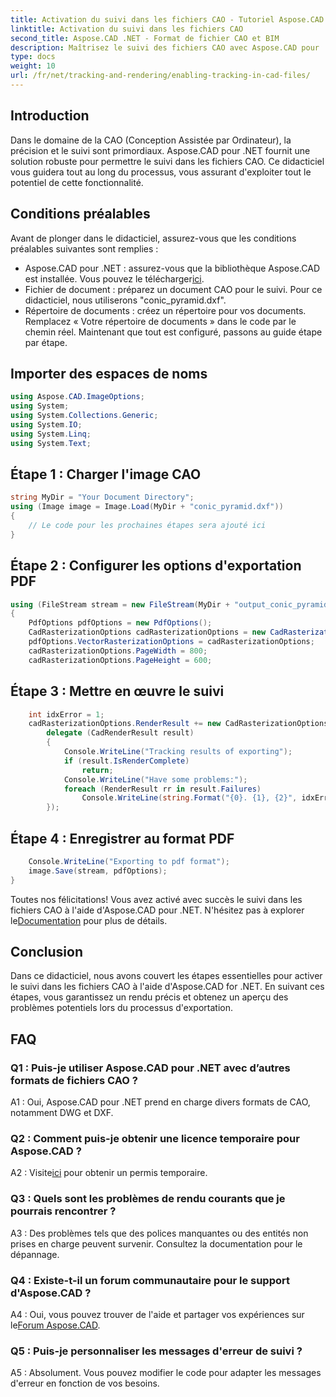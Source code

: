 ```yaml
---
title: Activation du suivi dans les fichiers CAO - Tutoriel Aspose.CAD
linktitle: Activation du suivi dans les fichiers CAO
second_title: Aspose.CAD .NET - Format de fichier CAO et BIM
description: Maîtrisez le suivi des fichiers CAO avec Aspose.CAD pour .NET. Suivez notre guide étape par étape pour un rendu précis et un suivi des erreurs. Télécharger maintenant!
type: docs
weight: 10
url: /fr/net/tracking-and-rendering/enabling-tracking-in-cad-files/
---
```

## Introduction

Dans le domaine de la CAO (Conception Assistée par Ordinateur), la précision et le suivi sont primordiaux. Aspose.CAD pour .NET fournit une solution robuste pour permettre le suivi dans les fichiers CAO. Ce didacticiel vous guidera tout au long du processus, vous assurant d'exploiter tout le potentiel de cette fonctionnalité.

## Conditions préalables

Avant de plonger dans le didacticiel, assurez-vous que les conditions préalables suivantes sont remplies :
-  Aspose.CAD pour .NET : assurez-vous que la bibliothèque Aspose.CAD est installée. Vous pouvez le télécharger[ici](https://releases.aspose.com/cad/net/).
- Fichier de document : préparez un document CAO pour le suivi. Pour ce didacticiel, nous utiliserons "conic_pyramid.dxf".
- Répertoire de documents : créez un répertoire pour vos documents. Remplacez « Votre répertoire de documents » dans le code par le chemin réel.
Maintenant que tout est configuré, passons au guide étape par étape.

## Importer des espaces de noms

```csharp
using Aspose.CAD.ImageOptions;
using System;
using System.Collections.Generic;
using System.IO;
using System.Linq;
using System.Text;
```

## Étape 1 : Charger l'image CAO

```csharp
string MyDir = "Your Document Directory";
using (Image image = Image.Load(MyDir + "conic_pyramid.dxf"))
{
    // Le code pour les prochaines étapes sera ajouté ici
}
```

## Étape 2 : Configurer les options d'exportation PDF

```csharp
using (FileStream stream = new FileStream(MyDir + "output_conic_pyramid.pdf", FileMode.Create))
{
    PdfOptions pdfOptions = new PdfOptions();
    CadRasterizationOptions cadRasterizationOptions = new CadRasterizationOptions();
    pdfOptions.VectorRasterizationOptions = cadRasterizationOptions;
    cadRasterizationOptions.PageWidth = 800;
    cadRasterizationOptions.PageHeight = 600;
```

## Étape 3 : Mettre en œuvre le suivi

```csharp
    int idxError = 1;
    cadRasterizationOptions.RenderResult += new CadRasterizationOptions.CadRenderHandler(
        delegate (CadRenderResult result)
        {
            Console.WriteLine("Tracking results of exporting");
            if (result.IsRenderComplete)
                return;
            Console.WriteLine("Have some problems:");
            foreach (RenderResult rr in result.Failures)
                Console.WriteLine(string.Format("{0}. {1}, {2}", idxError++, rr.RenderCode.ToString(), rr.Message));
        });
```

## Étape 4 : Enregistrer au format PDF

```csharp
    Console.WriteLine("Exporting to pdf format");
    image.Save(stream, pdfOptions);
}
```

 Toutes nos félicitations! Vous avez activé avec succès le suivi dans les fichiers CAO à l'aide d'Aspose.CAD pour .NET. N'hésitez pas à explorer le[Documentation](https://reference.aspose.com/cad/net/) pour plus de détails.

## Conclusion

Dans ce didacticiel, nous avons couvert les étapes essentielles pour activer le suivi dans les fichiers CAO à l'aide d'Aspose.CAD for .NET. En suivant ces étapes, vous garantissez un rendu précis et obtenez un aperçu des problèmes potentiels lors du processus d'exportation.

## FAQ

### Q1 : Puis-je utiliser Aspose.CAD pour .NET avec d’autres formats de fichiers CAO ?

A1 : Oui, Aspose.CAD pour .NET prend en charge divers formats de CAO, notamment DWG et DXF.

### Q2 : Comment puis-je obtenir une licence temporaire pour Aspose.CAD ?

 A2 : Visite[ici](https://purchase.aspose.com/temporary-license/) pour obtenir un permis temporaire.

### Q3 : Quels sont les problèmes de rendu courants que je pourrais rencontrer ?

A3 : Des problèmes tels que des polices manquantes ou des entités non prises en charge peuvent survenir. Consultez la documentation pour le dépannage.

### Q4 : Existe-t-il un forum communautaire pour le support d'Aspose.CAD ?

 A4 : Oui, vous pouvez trouver de l'aide et partager vos expériences sur le[Forum Aspose.CAD](https://forum.aspose.com/c/cad/19).

### Q5 : Puis-je personnaliser les messages d'erreur de suivi ?

A5 : Absolument. Vous pouvez modifier le code pour adapter les messages d'erreur en fonction de vos besoins.